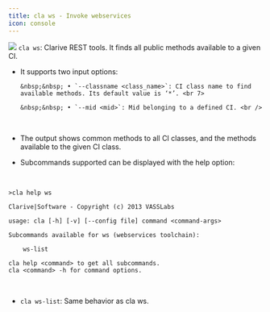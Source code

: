 ```yaml
---
title: cla ws - Invoke webservices
icon: console
---
```


<img src="/static/images/icons/console.png" />  `cla ws`: Clarive REST tools. It finds all public methods available to a given CI. 

* It supports two input options:<br />
 
      &nbsp;&nbsp; • `--classname <class_name>`: CI class name to find available methods. Its default value is ‘*’. <br 7>
   
      &nbsp;&nbsp; • `--mid <mid>`: Mid belonging to a defined CI. <br />

<br />
    
* The output shows common methods to all CI classes, and the methods available to the given CI class.

* Subcommands supported can be displayed with the help option: 

<br />

    >cla help ws

    Clarive|Software - Copyright (c) 2013 VASSLabs

    usage: cla [-h] [-v] [--config file] command <command-args>

    Subcommands available for ws (webservices toolchain):

        ws-list

    cla help <command> to get all subcommands.
    cla <command> -h for command options.

<br />

* `cla ws-list`: Same behavior as cla ws.


